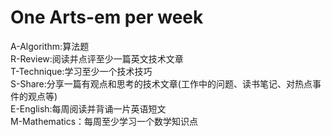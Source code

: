 One Arts-em per week
====================
A-Algorithm:算法题<br>
R-Review:阅读并点评至少一篇英文技术文章<br>
T-Technique:学习至少一个技术技巧<br>
S-Share:分享一篇有观点和思考的技术文章(工作中的问题、读书笔记、对热点事件的观点等)<br>
E-English:每周阅读并背诵一片英语短文<br>
M-Mathematics：每周至少学习一个数学知识点<br>

